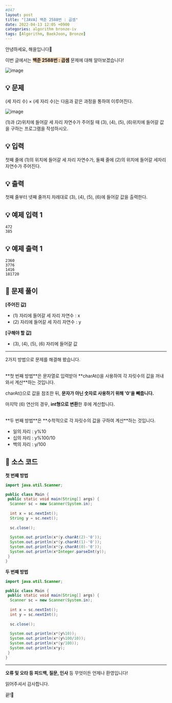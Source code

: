 ```yaml
---
#047
layout: post
title: "[JAVA] 백준 2588번 : 곱셈"
date: 2022-04-13 12:05 +0900
categories: algorithm bronze-iv
tags: [Algorithm, BaekJoon, Bronze]
---
```


안녕하세요, 해을입니다🦖

이번 글에서는 <span style="background-color:#f7ddbe">**백준 2588번 : 곱셈**</span> 문제에 대해 알아보겠습니다!

![image](https://user-images.githubusercontent.com/39720852/164975043-31cab715-ff03-45b8-9ea5-10b20dd66eeb.png)

## 💡 문제

(세 자리 수) × (세 자리 수)는 다음과 같은 과정을 통하여 이루어진다.

![image](https://user-images.githubusercontent.com/39720852/164975061-fb86ef69-6932-4d6a-9247-a8955ecb145d.png)

(1)과 (2)위치에 들어갈 세 자리 자연수가 주어질 때 (3), (4), (5), (6)위치에 들어갈 값을 구하는 프로그램을 작성하시오.

## 💡 입력

첫째 줄에 (1)의 위치에 들어갈 세 자리 자연수가, 둘째 줄에 (2)의 위치에 들어갈 세자리 자연수가 주어진다.

## 💡 출력

첫째 줄부터 넷째 줄까지 차례대로 (3), (4), (5), (6)에 들어갈 값을 출력한다.

## 💡 예제 입력 1

```
472
385
```

## 💡 예제 출력 1

```
2360
3776
1416
181720
```

## 🚩 문제 풀이

**[주어진 값]**

* (1) 자리에 들어갈 세 자리 자연수 : x
* (2) 자리에 들어갈 세 자리 자연수 : y

**[구해야 할 값]**

* (3), (4), (5), (6) 자리에 들어갈 값

---

2가지 방법으로 문제를 해결해 봤습니다.

<br/>
**첫 번째 방법**은 문자열로 입력받아 **charAt()을 사용하여 각 자릿수의 값을 꺼내와서 계산**하는 것입니다.

charAt()으로 값을 참조한 뒤, **문자가 아닌 숫자로 사용하기 위해 '0'을 빼줍니다.**

마지막 (6) 연산의 경우, **int형으로 변환**한 후에 계산합니다.

<br/>
**두 번째 방법**은 **수학적으로 각 자릿수의 값을 구하여 계산**하는 것입니다.

* 일의 자리 : y%10
* 십의 자리 : y%100/10
* 백의 자리 : y/100

## 🚩 소스 코드

**첫 번째 방법**

``` java
import java.util.Scanner;

public class Main {
 public static void main(String[] args) {  
  Scanner sc = new Scanner(System.in);
  
  int x = sc.nextInt();
  String y = sc.next();
  
  sc.close();
  
  System.out.println(x*(y.charAt(2)-'0'));
  System.out.println(x*(y.charAt(1)-'0'));
  System.out.println(x*(y.charAt(0)-'0'));
  System.out.println(x*Integer.parseInt(y));
 }
}
```

**두 번째 방법**

``` java
import java.util.Scanner;

public class Main {
 public static void main(String[] args) {  
  Scanner sc = new Scanner(System.in);
  
  int x = sc.nextInt();
  int y = sc.nextInt();
  
  sc.close();
  
  System.out.println(x*(y%10));
  System.out.println(x*(y%100/10));
  System.out.println(x*(y/100));
  System.out.println(x*y);
 }
}
```

---

**오류 및 오타 등 피드백, 질문, 인사** 등 무엇이든 언제나 환영입니다!

읽어주셔서 감사합니다.

끝!🦕
